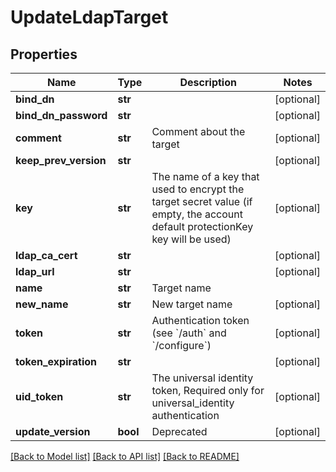 # UpdateLdapTarget

## Properties
Name | Type | Description | Notes
------------ | ------------- | ------------- | -------------
**bind_dn** | **str** |  | [optional] 
**bind_dn_password** | **str** |  | [optional] 
**comment** | **str** | Comment about the target | [optional] 
**keep_prev_version** | **str** |  | [optional] 
**key** | **str** | The name of a key that used to encrypt the target secret value (if empty, the account default protectionKey key will be used) | [optional] 
**ldap_ca_cert** | **str** |  | [optional] 
**ldap_url** | **str** |  | [optional] 
**name** | **str** | Target name | 
**new_name** | **str** | New target name | [optional] 
**token** | **str** | Authentication token (see &#x60;/auth&#x60; and &#x60;/configure&#x60;) | [optional] 
**token_expiration** | **str** |  | [optional] 
**uid_token** | **str** | The universal identity token, Required only for universal_identity authentication | [optional] 
**update_version** | **bool** | Deprecated | [optional] 

[[Back to Model list]](../README.md#documentation-for-models) [[Back to API list]](../README.md#documentation-for-api-endpoints) [[Back to README]](../README.md)


